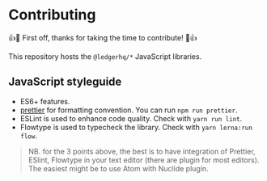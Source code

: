 # Contributing

:+1::tada: First off, thanks for taking the time to contribute! :tada::+1:

This repository hosts the `@ledgerhq/*` JavaScript libraries.

## JavaScript styleguide

* ES6+ features.
* [prettier](https://prettier.io/) for formatting convention. You can run `npm
  run prettier`.
* ESLint is used to enhance code quality. Check with `yarn run lint`.
* Flowtype is used to typecheck the library. Check with `yarn lerna:run flow`.

> NB. for the 3 points above, the best is to have integration of Prettier,
> ESlint, Flowtype in your text editor (there are plugin for most editors). The
> easiest might be to use Atom with Nuclide plugin.
